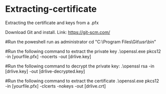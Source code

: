 # Extracting-certificate
Extracting the certificate and keys from a .pfx

Download Git and install.
Link: https://git-scm.com/


#Run the poweshell run as administrator
cd "C:\Program Files\Git\usr\bin\"

#Run the following command to extract the private key
.\openssl.exe pkcs12 -in [yourfile.pfx] -nocerts -out [drlive.key]

#Run the following command to decrypt the private key:
.\openssl rsa -in [drlive.key] -out [drlive-decrypted.key]

#Run the following command to extract the certificate
.\openssl.exe pkcs12 -in [yourfile.pfx] -clcerts -nokeys -out [drlive.crt]
